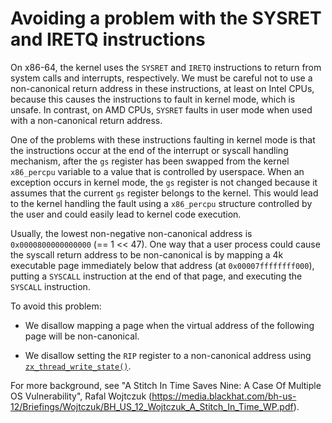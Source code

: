 # Avoiding a problem with the SYSRET and IRETQ instructions

On x86-64, the kernel uses the `SYSRET` and `IRETQ` instructions to return
from system calls and interrupts, respectively. We must be careful not to
use a non-canonical return address in these instructions, at least on Intel
CPUs, because this causes the instructions to fault in kernel mode, which
is unsafe. In contrast, on AMD CPUs, `SYSRET` faults in user mode when used
with a non-canonical return address.

One of the problems with these instructions faulting in kernel mode is that
the instructions occur at the end of the interrupt or syscall handling
mechanism, after the `gs` register has been swapped from the kernel
`x86_percpu` variable to a value that is controlled by userspace. When an
exception occurs in kernel mode, the `gs` register is not changed because
it assumes that the current `gs` register belongs to the kernel. This would
lead to the kernel handling the fault using a `x86_percpu` structure
controlled by the user and could easily lead to kernel code execution.

Usually, the lowest non-negative non-canonical address is `0x0000800000000000`
(== 1 << 47).  One way that a user process could cause the syscall return
address to be non-canonical is by mapping a 4k executable page immediately
below that address (at `0x00007ffffffff000`), putting a `SYSCALL` instruction
at the end of that page, and executing the `SYSCALL` instruction.

To avoid this problem:

* We disallow mapping a page when the virtual address of the following page
  will be non-canonical.

* We disallow setting the `RIP` register to a non-canonical address using
  [`zx_thread_write_state()`].

For more background, see "A Stitch In Time Saves Nine: A Case Of Multiple
OS Vulnerability", Rafal Wojtczuk
(https://media.blackhat.com/bh-us-12/Briefings/Wojtczuk/BH_US_12_Wojtczuk_A_Stitch_In_Time_WP.pdf).

[`zx_thread_write_state()`]: /docs/reference/syscalls/thread_write_state.md
